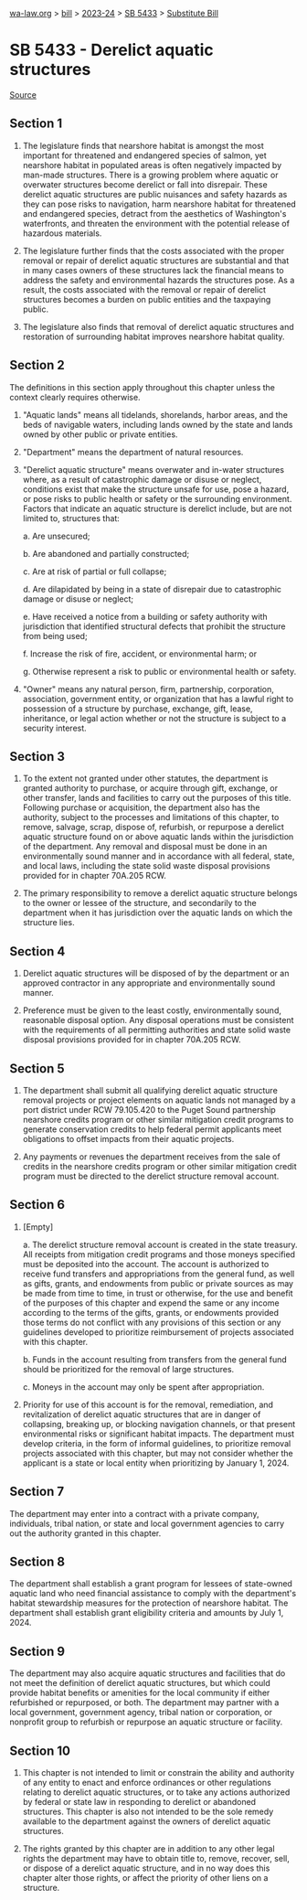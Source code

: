 [wa-law.org](/) > [bill](/bill/) > [2023-24](/bill/2023-24/) > [SB 5433](/bill/2023-24/sb/5433/) > [Substitute Bill](/bill/2023-24/sb/5433/S/)

# SB 5433 - Derelict aquatic structures

[Source](http://lawfilesext.leg.wa.gov/biennium/2023-24/Pdf/Bills/Senate%20Bills/5433-S.pdf)

## Section 1
1. The legislature finds that nearshore habitat is amongst the most important for threatened and endangered species of salmon, yet nearshore habitat in populated areas is often negatively impacted by man-made structures. There is a growing problem where aquatic or overwater structures become derelict or fall into disrepair. These derelict aquatic structures are public nuisances and safety hazards as they can pose risks to navigation, harm nearshore habitat for threatened and endangered species, detract from the aesthetics of Washington's waterfronts, and threaten the environment with the potential release of hazardous materials.

2. The legislature further finds that the costs associated with the proper removal or repair of derelict aquatic structures are substantial and that in many cases owners of these structures lack the financial means to address the safety and environmental hazards the structures pose. As a result, the costs associated with the removal or repair of derelict structures becomes a burden on public entities and the taxpaying public.

3. The legislature also finds that removal of derelict aquatic structures and restoration of surrounding habitat improves nearshore habitat quality.

## Section 2
The definitions in this section apply throughout this chapter unless the context clearly requires otherwise.

1. "Aquatic lands" means all tidelands, shorelands, harbor areas, and the beds of navigable waters, including lands owned by the state and lands owned by other public or private entities.

2. "Department" means the department of natural resources.

3. "Derelict aquatic structure" means overwater and in-water structures where, as a result of catastrophic damage or disuse or neglect, conditions exist that make the structure unsafe for use, pose a hazard, or pose risks to public health or safety or the surrounding environment. Factors that indicate an aquatic structure is derelict include, but are not limited to, structures that:

    a. Are unsecured;

    b. Are abandoned and partially constructed;

    c. Are at risk of partial or full collapse;

    d. Are dilapidated by being in a state of disrepair due to catastrophic damage or disuse or neglect;

    e. Have received a notice from a building or safety authority with jurisdiction that identified structural defects that prohibit the structure from being used;

    f. Increase the risk of fire, accident, or environmental harm; or

    g. Otherwise represent a risk to public or environmental health or safety.

4. "Owner" means any natural person, firm, partnership, corporation, association, government entity, or organization that has a lawful right to possession of a structure by purchase, exchange, gift, lease, inheritance, or legal action whether or not the structure is subject to a security interest.

## Section 3
1. To the extent not granted under other statutes, the department is granted authority to purchase, or acquire through gift, exchange, or other transfer, lands and facilities to carry out the purposes of this title. Following purchase or acquisition, the department also has the authority, subject to the processes and limitations of this chapter, to remove, salvage, scrap, dispose of, refurbish, or repurpose a derelict aquatic structure found on or above aquatic lands within the jurisdiction of the department. Any removal and disposal must be done in an environmentally sound manner and in accordance with all federal, state, and local laws, including the state solid waste disposal provisions provided for in chapter 70A.205 RCW.

2. The primary responsibility to remove a derelict aquatic structure belongs to the owner or lessee of the structure, and secondarily to the department when it has jurisdiction over the aquatic lands on which the structure lies.

## Section 4
1. Derelict aquatic structures will be disposed of by the department or an approved contractor in any appropriate and environmentally sound manner.

2. Preference must be given to the least costly, environmentally sound, reasonable disposal option. Any disposal operations must be consistent with the requirements of all permitting authorities and state solid waste disposal provisions provided for in chapter 70A.205 RCW.

## Section 5
1. The department shall submit all qualifying derelict aquatic structure removal projects or project elements on aquatic lands not managed by a port district under RCW 79.105.420 to the Puget Sound partnership nearshore credits program or other similar mitigation credit programs to generate conservation credits to help federal permit applicants meet obligations to offset impacts from their aquatic projects.

2. Any payments or revenues the department receives from the sale of credits in the nearshore credits program or other similar mitigation credit program must be directed to the derelict structure removal account.

## Section 6
1. [Empty]

    a. The derelict structure removal account is created in the state treasury. All receipts from mitigation credit programs and those moneys specified must be deposited into the account. The account is authorized to receive fund transfers and appropriations from the general fund, as well as gifts, grants, and endowments from public or private sources as may be made from time to time, in trust or otherwise, for the use and benefit of the purposes of this chapter and expend the same or any income according to the terms of the gifts, grants, or endowments provided those terms do not conflict with any provisions of this section or any guidelines developed to prioritize reimbursement of projects associated with this chapter.

    b. Funds in the account resulting from transfers from the general fund should be prioritized for the removal of large structures.

    c. Moneys in the account may only be spent after appropriation.

2. Priority for use of this account is for the removal, remediation, and revitalization of derelict aquatic structures that are in danger of collapsing, breaking up, or blocking navigation channels, or that present environmental risks or significant habitat impacts. The department must develop criteria, in the form of informal guidelines, to prioritize removal projects associated with this chapter, but may not consider whether the applicant is a state or local entity when prioritizing by January 1, 2024.

## Section 7
The department may enter into a contract with a private company, individuals, tribal nation, or state and local government agencies to carry out the authority granted in this chapter.

## Section 8
The department shall establish a grant program for lessees of state-owned aquatic land who need financial assistance to comply with the department's habitat stewardship measures for the protection of nearshore habitat. The department shall establish grant eligibility criteria and amounts by July 1, 2024.

## Section 9
The department may also acquire aquatic structures and facilities that do not meet the definition of derelict aquatic structures, but which could provide habitat benefits or amenities for the local community if either refurbished or repurposed, or both. The department may partner with a local government, government agency, tribal nation or corporation, or nonprofit group to refurbish or repurpose an aquatic structure or facility.

## Section 10
1. This chapter is not intended to limit or constrain the ability and authority of any entity to enact and enforce ordinances or other regulations relating to derelict aquatic structures, or to take any actions authorized by federal or state law in responding to derelict or abandoned structures. This chapter is also not intended to be the sole remedy available to the department against the owners of derelict aquatic structures.

2. The rights granted by this chapter are in addition to any other legal rights the department may have to obtain title to, remove, recover, sell, or dispose of a derelict aquatic structure, and in no way does this chapter alter those rights, or affect the priority of other liens on a structure.
